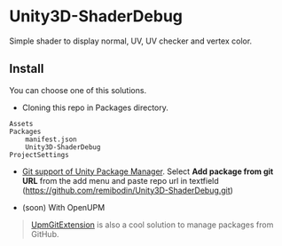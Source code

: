 # Unity3D-ShaderDebug

Simple shader to display normal, UV, UV checker and vertex color.

## Install

You can choose one of this solutions.

- Cloning this repo in Packages directory.
```
Assets
Packages
    manifest.json
    Unity3D-ShaderDebug
ProjectSettings
```

- [Git support of Unity Package Manager](https://docs.unity3d.com/Manual/upm-ui-giturl.html). Select **Add package from git URL** from the add menu and paste repo url in textfield (https://github.com/remibodin/Unity3D-ShaderDebug.git)

- (soon) With OpenUPM

> [UpmGitExtension](https://github.com/mob-sakai/UpmGitExtension) is also a cool solution to manage packages from GitHub.